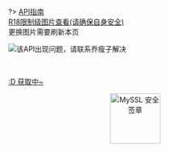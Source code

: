 ?> [API指南](https://api.fantasyzone.cc/#/tu)  
[R18限制级图片查看(请确保自身安全)](FantasyZone_R18.md)  
更换图片需要刷新本页

![该API出现问题，请联系乔瘦子解决](https://www.fantasyzone.cc/api/tu)

<br>
<p id="hitokoto"><a href="#" id="hitokoto_text">:D 获取中~</a></p>
<div title="MySSL 安全签章" id="myssl_seal" onclick="window.open('https://myssl.com/seal/detail?domain=www.heigeyuan.com','MySSL安全签章','height=800,width=470,top=0,right=0,toolbar=no,menubar=no,scrollbars=no,resizable=no,location=no,status=no')" style="text-align: center"><img src="https://sealres.myssl.com/seal/img/1x/seal.svg?domain=www.heigeyuan.com" alt="MySSL 安全签章" style="width: 100px; height: auto; cursor: pointer"></div>